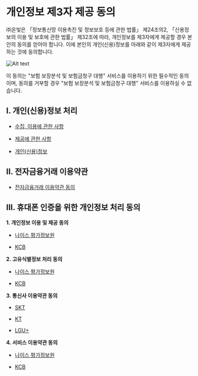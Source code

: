 # 개인정보 제3자 제공 동의  

 ㈜온빛은 「정보통신망 이용촉진 및 정보보호 등에 관한 법률」 제24조의2, 「신용정보의 이용 및 보호에 관한 법률」 제32조에 따라, 개인정보를 제3자에게 제공할 경우 본인의 동의를 얻어야 합니다. 이에 본인의 개인(신용)정보를 아래와 같이 제3자에게 제공하는 것에 동의합니다.  

![Alt text](https://raw.githubusercontent.com/onvit/onvit.github.io/master/termsImg08.png)

 이 동의는 "보험 보장분석 및 보험금청구 대행" 서비스를 이용하기 위한 필수적인 동의이며, 동의를 거부할 경우 "보험 보장분석 및 보험금청구 대행" 서비스를 이용하실 수 없습니다.

## **I. 개인(신용)정보 처리**

* [수집, 이용에 관한 사항](https://jumpy-ranunculus-cec.notion.site/1-f3964e69944240a19a496ff00e7b64d5)
  
* [제공에 관한 사항](https://jumpy-ranunculus-cec.notion.site/2-5560d710cb0145688dbb28c07a38f2dc)

* [개인(신용)정보](https://jumpy-ranunculus-cec.notion.site/3-251ef766ffae42688c20d86e7ad4d96c)


## **II. 전자금융거래 이용약관**

* [전자금융거래 이용약관 동의](https://jumpy-ranunculus-cec.notion.site/7b768bd867044722a019d07a4724378d)


## **III. 휴대폰 인증을 위한 개인정보 처리 동의**

**1. 개인정보 이용 및 제공 동의**

* [나이스 평가정보원](https://jumpy-ranunculus-cec.notion.site/NICE-4097b8144db6465686a5b3b9e2a0f937)

* [KCB](https://jumpy-ranunculus-cec.notion.site/KCB-999cb13542ac41bcb48cacf4242aa182)

**2. 고유식별정보 처리 동의**

* [나이스 평가정보원](https://jumpy-ranunculus-cec.notion.site/NICE-b4228c4bc50149af889c1af20ec08c8e)

* [KCB](https://jumpy-ranunculus-cec.notion.site/KCB-d084005f0c4e4e79ac53daa11521a2b3)


**3. 통신사 이용약관 동의**

* [SKT](https://jumpy-ranunculus-cec.notion.site/SKT-6be43358619540bc9aaf55f6654f72f4)

* [KT](https://jumpy-ranunculus-cec.notion.site/KT-4404bc457df44446a75ab880522497c8)

* [LGU+](https://jumpy-ranunculus-cec.notion.site/U-61e5c3ac77d441ddad3a8a7ca7407576)


**4. 서비스 이용약관 동의**

* [나이스 평가정보원](https://jumpy-ranunculus-cec.notion.site/NICE-f0f6d7d4b6aa44fe94628e088b1a61b6)

* [KCB](https://jumpy-ranunculus-cec.notion.site/KDB-c4e8d689443a454b842f80c995da3c55)
